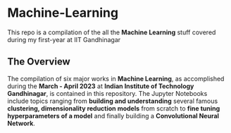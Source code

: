 # Machine-Learning
This repo is a compilation of the all the **Machine Learning** stuff covered during my first-year at IIT Gandhinagar

## The Overview
The compilation of six major works in **Machine Learning**, as accomplished during the **March - April 2023** at **Indian Institute of Technology
Gandhinagar**, is contained in this repository. The Jupyter Notebooks include topics ranging from **building and understanding**
several famous **clustering, dimensionality reduction models** from scratch to **fine tuning hyperparameters of a model** and finally building a
**Convolutional Neural Network**.

